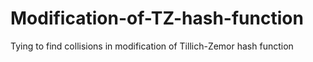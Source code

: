 # Modification-of-TZ-hash-function
Tying to find collisions in modification of Tillich-Zemor hash function


